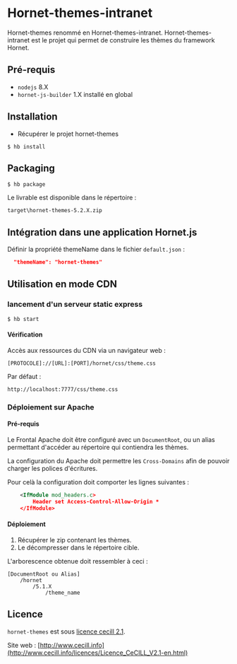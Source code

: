 # Hornet-themes-intranet

Hornet-themes renommé en Hornet-themes-intranet.
Hornet-themes-intranet est le projet qui permet de construire les thèmes du framework Hornet. 

## Pré-requis

- `nodejs` 8.X
- `hornet-js-builder` 1.X installé en global

## Installation

- Récupérer le projet hornet-themes

```shell
$ hb install
```

## Packaging

```shell
$ hb package
```

Le livrable est disponible dans le répertoire :

`target\hornet-themes-5.2.X.zip`

## Intégration dans une application Hornet.js

Définir la propriété themeName dans le fichier `default.json` :

```json
  "themeName": "hornet-themes"
```

## Utilisation en mode CDN

### lancement d'un serveur static express


```shell
$ hb start
```

#### Vérification

Accès aux ressources du CDN via un navigateur web :

`[PROTOCOLE]://[URL]:[PORT]/hornet/css/theme.css`

Par défaut :

`http://localhost:7777/css/theme.css`

### Déploiement sur Apache

#### Pré-requis

Le Frontal Apache doit être configuré avec un `DocumentRoot`, ou un alias permettant d'accéder au répertoire qui contiendra les thèmes.

La configuration du Apache doit permettre les `Cross-Domains` afin de pouvoir charger les polices d'écritures.

Pour celà la configuration doit comporter les lignes suivantes :

```xml
	<IfModule mod_headers.c>
		Header set Access-Control-Allow-Origin *
	</IfModule> 
```

#### Déploiement

1. Récupérer le zip contenant les thèmes.
2. Le décompresser dans le répertoire cible.

L'arborescence obtenue doit ressembler à ceci :

```
[DocumentRoot ou Alias]
	/hornet
		/5.1.X
			/theme_name
```

## Licence

`hornet-themes` est sous [licence cecill 2.1](./LICENSE.md).

Site web : [http://www.cecill.info](http://www.cecill.info/licences/Licence_CeCILL_V2.1-en.html)